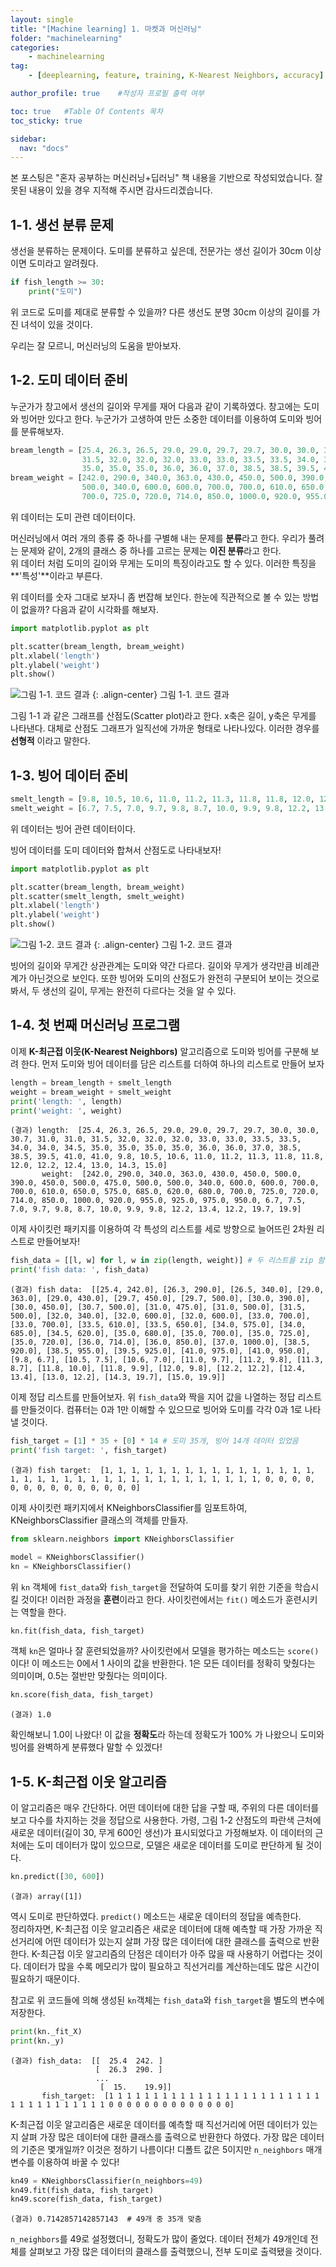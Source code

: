 ```yaml
---
layout: single
title: "[Machine learning] 1. 마켓과 머신러닝"
folder: "machinelearning"
categories:
    - machinelearning
tag:
    - [deeplearning, feature, training, K-Nearest Neighbors, accuracy]

author_profile: true    #작성자 프로필 출력 여부

toc: true   #Table Of Contents 목차 
toc_sticky: true

sidebar:
  nav: "docs"
---
```


본 포스팅은 "혼자 공부하는 머신러닝+딥러닝" 책 내용을 기반으로 작성되었습니다.
잘못된 내용이 있을 경우 지적해 주시면 감사드리겠습니다.

## 1-1. 생선 분류 문제

생선을 분류하는 문제이다. 도미를 분류하고 싶은데, 전문가는 생선 길이가 30cm 이상이면 도미라고 알려줬다.

```python
if fish_length >= 30:
    print("도미")
```

위 코드로 도미를 제대로 분류할 수 있을까? 다른 생선도 분명 30cm 이상의 길이를 가진 녀석이 있을 것이다.

우리는 잘 모르니, 머신러닝의 도움을 받아보자.

## 1-2. 도미 데이터 준비
누군가가 창고에서 생선의 길이와 무게를 재어 다음과 같이 기록하였다. 창고에는 도미와 빙어만 있다고 한다.
누군가가 고생하여 만든 소중한 데이터를 이용하여 도미와 빙어를 분류해보자.

```python
bream_length = [25.4, 26.3, 26.5, 29.0, 29.0, 29.7, 29.7, 30.0, 30.0, 30.7, 31.0, 31.0, 
                31.5, 32.0, 32.0, 32.0, 33.0, 33.0, 33.5, 33.5, 34.0, 34.0, 34.5, 35.0, 
                35.0, 35.0, 35.0, 36.0, 36.0, 37.0, 38.5, 38.5, 39.5, 41.0, 41.0]
bream_weight = [242.0, 290.0, 340.0, 363.0, 430.0, 450.0, 500.0, 390.0, 450.0, 500.0, 475.0, 500.0, 
                500.0, 340.0, 600.0, 600.0, 700.0, 700.0, 610.0, 650.0, 575.0, 685.0, 620.0, 680.0, 
                700.0, 725.0, 720.0, 714.0, 850.0, 1000.0, 920.0, 955.0, 925.0, 975.0, 950.0]
```

위 데이터는 도미 관련 데이터이다.<br/>

머신러닝에서 여러 개의 종류 중 하나를 구별해 내는 문제를 **분류**라고 한다. 우리가 풀려는 문제와 같이, 2개의 클래스 중 하나를 고르는 문제는 **이진 분류**라고 한다.<br/>
위 데이터 처럼 도미의 길이와 무게는 도미의 특징이라고도 할 수 있다. 이러한 특징을 **'특성'**이라고 부른다.

위 데이터를 숫자 그대로 보자니 좀 번잡해 보인다. 한눈에 직관적으로 볼 수 있는 방법이 없을까? 다음과 같이 시각화를 해보자.
```python
import matplotlib.pyplot as plt

plt.scatter(bream_length, bream_weight)
plt.xlabel('length')
plt.ylabel('weight')
plt.show()
```
![그림 1-1. 코드 결과](/assets/images/machinelearning/1-1.JPG)
{: .align-center}
그림 1-1. 코드 결과

그림 1-1 과 같은 그래프를 산점도(Scatter plot)라고 한다. x축은 길이, y축은 무게를 나타낸다. 대체로 산점도 그래프가 일직선에 가까운 형태로 나타나있다. 이러한 경우를 **선형적** 이라고 말한다.

## 1-3. 빙어 데이터 준비
```python
smelt_length = [9.8, 10.5, 10.6, 11.0, 11.2, 11.3, 11.8, 11.8, 12.0, 12.2, 12.4, 13.0, 14.3, 15.0]
smelt_weight = [6.7, 7.5, 7.0, 9.7, 9.8, 8.7, 10.0, 9.9, 9.8, 12.2, 13.4, 12.2, 19.7, 19.9]
```
위 데이터는 빙어 관련 데이터이다.<br/>

빙어 데이터를 도미 데이터와 합쳐서 산점도로 나타내보자!
```python
import matplotlib.pyplot as plt

plt.scatter(bream_length, bream_weight)
plt.scatter(smelt_length, smelt_weight)
plt.xlabel('length')
plt.ylabel('weight')
plt.show()
```
![그림 1-2. 코드 결과](/assets/images/machinelearning/1-2.JPG)
{: .align-center}
그림 1-2. 코드 결과

빙어의 길이와 무게간 상관관계는 도미와 약간 다르다. 길이와 무게가 생각만큼 비례관계가 아닌것으로 보인다. 또한 빙어와 도미의 산점도가 완전히 구분되어 보이는 것으로 봐서, 두 생선의 길이, 무게는 완전히 다르다는 것을 알 수 있다.

## 1-4. 첫 번째 머신러닝 프로그램
이제 **K-최근접 이웃(K-Nearest Neighbors)** 알고리즘으로 도미와 빙어를 구분해 보려 한다. 먼저 도미와 빙어 데이터를 담은 리스트를 더하여 하나의 리스트로 만들어 보자
```python
length = bream_length + smelt_length
weight = bream_weight + smelt_weight
print('length: ', length)
print('weight: ', weight)
```
    (결과) length:  [25.4, 26.3, 26.5, 29.0, 29.0, 29.7, 29.7, 30.0, 30.0, 30.7, 31.0, 31.0, 31.5, 32.0, 32.0, 32.0, 33.0, 33.0, 33.5, 33.5, 34.0, 34.0, 34.5, 35.0, 35.0, 35.0, 35.0, 36.0, 36.0, 37.0, 38.5, 38.5, 39.5, 41.0, 41.0, 9.8, 10.5, 10.6, 11.0, 11.2, 11.3, 11.8, 11.8, 12.0, 12.2, 12.4, 13.0, 14.3, 15.0]
           weight:  [242.0, 290.0, 340.0, 363.0, 430.0, 450.0, 500.0, 390.0, 450.0, 500.0, 475.0, 500.0, 500.0, 340.0, 600.0, 600.0, 700.0, 700.0, 610.0, 650.0, 575.0, 685.0, 620.0, 680.0, 700.0, 725.0, 720.0, 714.0, 850.0, 1000.0, 920.0, 955.0, 925.0, 975.0, 950.0, 6.7, 7.5, 7.0, 9.7, 9.8, 8.7, 10.0, 9.9, 9.8, 12.2, 13.4, 12.2, 19.7, 19.9]

이제 사이킷런 패키지를 이용하여 각 특성의 리스트를 세로 방향으로 늘어뜨린 2차원 리스트로 만들어보자!

```python
fish_data = [[l, w] for l, w in zip(length, weight)] # 두 리스트를 zip 함수로 묶으면, 두 리스트의 값들을 짝지어 튜플로 반환함
print('fish data: ', fish_data)
```
    (결과) fish data:  [[25.4, 242.0], [26.3, 290.0], [26.5, 340.0], [29.0, 363.0], [29.0, 430.0], [29.7, 450.0], [29.7, 500.0], [30.0, 390.0], [30.0, 450.0], [30.7, 500.0], [31.0, 475.0], [31.0, 500.0], [31.5, 500.0], [32.0, 340.0], [32.0, 600.0], [32.0, 600.0], [33.0, 700.0], [33.0, 700.0], [33.5, 610.0], [33.5, 650.0], [34.0, 575.0], [34.0, 685.0], [34.5, 620.0], [35.0, 680.0], [35.0, 700.0], [35.0, 725.0], [35.0, 720.0], [36.0, 714.0], [36.0, 850.0], [37.0, 1000.0], [38.5, 920.0], [38.5, 955.0], [39.5, 925.0], [41.0, 975.0], [41.0, 950.0], [9.8, 6.7], [10.5, 7.5], [10.6, 7.0], [11.0, 9.7], [11.2, 9.8], [11.3, 8.7], [11.8, 10.0], [11.8, 9.9], [12.0, 9.8], [12.2, 12.2], [12.4, 13.4], [13.0, 12.2], [14.3, 19.7], [15.0, 19.9]]

이제 정답 리스트를 만들어보자. 위 `fish_data`와 짝을 지어 값을 나열하는 정답 리스트를 만들것이다. 컴퓨터는 0과 1만 이해할 수 있으므로 빙어와 도미를 각각 0과 1로 나타낼 것이다.

```python
fish_target = [1] * 35 + [0] * 14 # 도미 35개, 빙어 14개 데이터 있었음
print('fish target: ', fish_target)
```
    (결과) fish target:  [1, 1, 1, 1, 1, 1, 1, 1, 1, 1, 1, 1, 1, 1, 1, 1, 1, 1, 1, 1, 1, 1, 1, 1, 1, 1, 1, 1, 1, 1, 1, 1, 1, 1, 1, 0, 0, 0, 0, 0, 0, 0, 0, 0, 0, 0, 0, 0, 0]

이제 사이킷런 패키지에서 KNeighborsClassifier를 임포트하여, KNeighborsClassifier 클래스의 객체를 만들자.

```python
from sklearn.neighbors import KNeighborsClassifier

model = KNeighborsClassifier()
kn = KNeighborsClassifier()
```

위 `kn` 객체에 `fist_data`와 `fish_target`을 전달하여 도미를 찾기 위한 기준을 학습시킬 것이다! 이러한 과정을 **훈련**이라고 한다. 사이킷런에서는 `fit()` 메소드가 훈련시키는 역할을 한다.

```python
kn.fit(fish_data, fish_target)
```

객체 `kn`은 얼마나 잘 훈련되었을까? 사이킷런에서 모델을 평가하는 메소드는 `score()`이다! 이 메소드는 0에서 1 사이의 값을 반환한다. 1은 모든 데이터를 정확히 맞췄다는 의미이며, 0.5는 절반만 맞췄다는 의미이다.

```python
kn.score(fish_data, fish_target)
```
    (결과) 1.0

확인해보니 1.0이 나왔다! 이 값을 **정확도**라 하는데 정확도가 100% 가 나왔으니 도미와 빙어를 완벽하게 분류했다 말할 수 있겠다!

## 1-5. K-최근접 이웃 알고리즘
이 알고리즘은 매우 간단하다. 어떤 데이터에 대한 답을 구할 때, 주위의 다른 데이터를 보고 다수를 차지하는 것을 정답으로 사용한다. 가령, 그림 1-2 산점도의 파란색 근처에 새로운 데이터(길이 30, 무게 600인 생선)가 표시되었다고 가정해보자. 이 데이터의 근처에는 도미 데이터가 많이 있으므로, 모델은 새로운 데이터를 도미로 판단하게 될 것이다.

```python
kn.predict([30, 600])
```
    (결과) array([1])

역시 도미로 판단하였다. `predict()` 메소드는 새로운 데이터의 정답을 예측한다.<br/>
정리하자면, K-최근접 이웃 알고리즘은 새로운 데이터에 대해 예측할 때 가장 가까운 직선거리에 어떤 데이터가 있는지 살펴 가장 많은 데이터에 대한 클래스를 출력으로 반환한다. K-최근접 이웃 알고리즘의 단점은 데이터가 아주 많을 때 사용하기 어렵다는 것이다. 데이터가 많을 수록 메모리가 많이 필요하고 직선거리를 계산하는데도 많은 시간이 필요하기 때문이다.

참고로 위 코드들에 의해 생성된 `kn`객체는 `fish_data`와 `fish_target`을 별도의 변수에 저장한다.

```python
print(kn._fit_X)
print(kn._y)
```
    (결과) fish_data:  [[  25.4  242. ]
                       [  26.3  290. ]
                       ...
                        [  15.    19.9]]
           fish_target:  [1 1 1 1 1 1 1 1 1 1 1 1 1 1 1 1 1 1 1 1 1 1 1 1 1 1 1 1 1 1 1 1 1 1 1 0 0 0 0 0 0 0 0 0 0 0 0 0 0]

K-최근접 이웃 알고리즘은 새로운 데이터를 예측할 때 직선거리에 어떤 데이터가 있는지 살펴 가장 많은 데이터에 대한 클래스를 출력으로 반환한다 하였다. 가장 많은 데이터의 기준은 몇개일까? 이것은 정하기 나름이다! 디폴트 값은 5이지만 `n_neighbors` 매개변수를 이용하여 바꿀 수 있다!

```python
kn49 = KNeighborsClassifier(n_neighbors=49)
kn49.fit(fish_data, fish_target)
kn49.score(fish_data, fish_target) 
```
    (결과) 0.7142857142857143  # 49개 중 35개 맞춤

`n_neighbors`를 49로 설정했더니, 정확도가 많이 줄었다. 데이터 전체가 49개인데 전체를 살펴보고 가장 많은 데이터의 클래스를 출력했으니, 전부 도미로 출력됐을 것이다.



